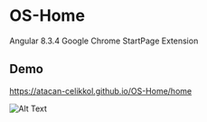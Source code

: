 # OS-Home
Angular 8.3.4 Google Chrome StartPage Extension

## Demo
https://atacan-celikkol.github.io/OS-Home/home

![Alt Text](https://github.com/Atacan-Celikkol/OS-Home/blob/master/src/Preview.gif?raw=true)


